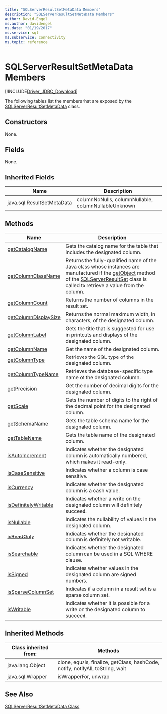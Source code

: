 ```yaml
---
title: "SQLServerResultSetMetaData Members"
description: "SQLServerResultSetMetaData Members"
author: David-Engel
ms.author: davidengel
ms.date: "01/19/2017"
ms.service: sql
ms.subservice: connectivity
ms.topic: reference
---
```

# SQLServerResultSetMetaData Members
[!INCLUDE[Driver_JDBC_Download](../../../includes/driver_jdbc_download.md)]

  The following tables list the members that are exposed by the [SQLServerResultSetMetaData](../../../connect/jdbc/reference/sqlserverresultsetmetadata-class.md) class.  
  
## Constructors  
 None.  
  
## Fields  
 None.  
  
## Inherited Fields  
  
|Name|Description|  
|----------|-----------------|  
|java.sql.ResultSetMetaData|columnNoNulls, columnNullable, columnNullableUnknown|  
  
## Methods  
  
|Name|Description|  
|----------|-----------------|  
|[getCatalogName](../../../connect/jdbc/reference/getcatalogname-method-sqlserverresultsetmetadata.md)|Gets the catalog name for the table that includes the designated column.|  
|[getColumnClassName](../../../connect/jdbc/reference/getcolumnclassname-method-sqlserverresultsetmetadata.md)|Returns the fully-qualified name of the Java class whose instances are manufactured if the [getObject](../../../connect/jdbc/reference/getobject-method-sqlserverresultset.md) method of the [SQLServerResultSet](../../../connect/jdbc/reference/sqlserverresultset-class.md) class is called to retrieve a value from the column.|  
|[getColumnCount](../../../connect/jdbc/reference/getcolumncount-method-sqlserverresultsetmetadata.md)|Returns the number of columns in the result set.|  
|[getColumnDisplaySize](../../../connect/jdbc/reference/getcolumndisplaysize-method-sqlserverresultsetmetadata.md)|Returns the normal maximum width, in characters, of the designated column.|  
|[getColumnLabel](../../../connect/jdbc/reference/getcolumnlabel-method-sqlserverresultsetmetadata.md)|Gets the title that is suggested for use in printouts and displays of the designated column.|  
|[getColumnName](../../../connect/jdbc/reference/getcolumnname-method-sqlserverresultsetmetadata.md)|Get the name of the designated column.|  
|[getColumnType](../../../connect/jdbc/reference/getcolumntype-method-sqlserverresultsetmetadata.md)|Retrieves the SQL type of the designated column.|  
|[getColumnTypeName](../../../connect/jdbc/reference/getcolumntypename-method-sqlserverresultsetmetadata.md)|Retrieves the database-specific type name of the designated column.|  
|[getPrecision](../../../connect/jdbc/reference/getprecision-method-sqlserverresultsetmetadata.md)|Get the number of decimal digits for the designated column.|  
|[getScale](../../../connect/jdbc/reference/getscale-method-sqlserverresultsetmetadata.md)|Gets the number of digits to the right of the decimal point for the designated column.|  
|[getSchemaName](../../../connect/jdbc/reference/getschemaname-method-sqlserverresultsetmetadata.md)|Gets the table schema name for the designated column.|  
|[getTableName](../../../connect/jdbc/reference/gettablename-method-sqlserverresultsetmetadata.md)|Gets the table name of the designated column.|  
|[isAutoIncrement](../../../connect/jdbc/reference/isautoincrement-method-sqlserverresultsetmetadata.md)|Indicates whether the designated column is automatically numbered, which makes it read-only.|  
|[isCaseSensitive](../../../connect/jdbc/reference/iscasesensitive-method-sqlserverresultsetmetadata.md)|Indicates whether a column is case sensitive.|  
|[isCurrency](../../../connect/jdbc/reference/iscurrency-method-sqlserverresultsetmetadata.md)|Indicates whether the designated column is a cash value.|  
|[isDefinitelyWritable](../../../connect/jdbc/reference/isdefinitelywritable-method-sqlserverresultsetmetadata.md)|Indicates whether a write on the designated column will definitely succeed.|  
|[isNullable](../../../connect/jdbc/reference/isnullable-method-sqlserverresultsetmetadata.md)|Indicates the nullability of values in the designated column.|  
|[isReadOnly](../../../connect/jdbc/reference/isreadonly-method-sqlserverresultsetmetadata.md)|Indicates whether the designated column is definitely not writable.|  
|[isSearchable](../../../connect/jdbc/reference/issearchable-method-sqlserverresultsetmetadata.md)|Indicates whether the designated column can be used in a SQL WHERE clause.|  
|[isSigned](../../../connect/jdbc/reference/issigned-method-sqlserverresultsetmetadata.md)|Indicates whether values in the designated column are signed numbers.|  
|[isSparseColumnSet](../../../connect/jdbc/reference/issparsecolumnset-method-sqlserverresultsetmetadata.md)|Indicates if a column in a result set is a sparse column set.|  
|[isWritable](../../../connect/jdbc/reference/iswritable-method-sqlserverresultsetmetadata.md)|Indicates whether it is possible for a write on the designated column to succeed.|  
  
## Inherited Methods  
  
|Class inherited from:|Methods|  
|---------------------------|-------------|  
|java.lang.Object|clone, equals, finalize, getClass, hashCode, notify, notifyAll, toString, wait|  
|java.sql.Wrapper|isWrapperFor, unwrap|  
  
## See Also  
 [SQLServerResultSetMetaData Class](../../../connect/jdbc/reference/sqlserverresultsetmetadata-class.md)  
  
  

